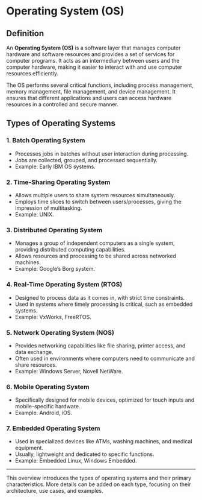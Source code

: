 # Operating System (OS)

## Definition

An **Operating System (OS)** is a software layer that manages computer hardware and software resources and provides a set of services for computer programs. It acts as an intermediary between users and the computer hardware, making it easier to interact with and use computer resources efficiently.

The OS performs several critical functions, including process management, memory management, file management, and device management. It ensures that different applications and users can access hardware resources in a controlled and secure manner.

## Types of Operating Systems

### 1. **Batch Operating System**

- Processes jobs in batches without user interaction during processing.
- Jobs are collected, grouped, and processed sequentially.
- Example: Early IBM OS systems.

### 2. **Time-Sharing Operating System**

- Allows multiple users to share system resources simultaneously.
- Employs time slices to switch between users/processes, giving the impression of multitasking.
- Example: UNIX.

### 3. **Distributed Operating System**

- Manages a group of independent computers as a single system, providing distributed computing capabilities.
- Allows resources and processing to be shared across networked machines.
- Example: Google’s Borg system.

### 4. **Real-Time Operating System (RTOS)**

- Designed to process data as it comes in, with strict time constraints.
- Used in systems where timely processing is critical, such as embedded systems.
- Example: VxWorks, FreeRTOS.

### 5. **Network Operating System (NOS)**

- Provides networking capabilities like file sharing, printer access, and data exchange.
- Often used in environments where computers need to communicate and share resources.
- Example: Windows Server, Novell NetWare.

### 6. **Mobile Operating System**

- Specifically designed for mobile devices, optimized for touch inputs and mobile-specific hardware.
- Example: Android, iOS.

### 7. **Embedded Operating System**

- Used in specialized devices like ATMs, washing machines, and medical equipment.
- Usually, lightweight and dedicated to specific functions.
- Example: Embedded Linux, Windows Embedded.

---

This overview introduces the types of operating systems and their primary characteristics. More details can be added on each type, focusing on their architecture, use cases, and examples.
